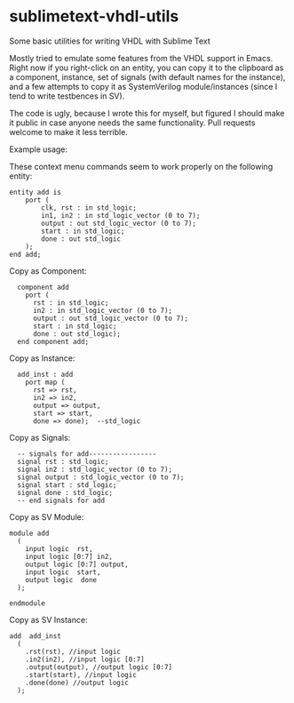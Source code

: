sublimetext-vhdl-utils
======================

Some basic utilities for writing VHDL with Sublime Text

Mostly tried to emulate some features from the VHDL support in Emacs.  Right now if you right-click on an entity, you can copy it to the clipboard as a component, instance, set of signals (with default names for the instance), and a few attempts to copy it as SystemVerilog module/instances (since I tend to write testbences in SV).

The code is ugly, because I wrote this for myself, but figured I should make it public in case anyone needs the same functionality.  Pull requests welcome to make it less terrible.


Example usage:

These context menu commands seem to work properly on the following entity:
```
entity add is
    port (
        clk, rst : in std_logic;
        in1, in2 : in std_logic_vector (0 to 7); 
        output : out std_logic_vector (0 to 7);
        start : in std_logic;
        done : out std_logic
    );
end add;
```

Copy as Component:
```
  component add
    port (
      rst : in std_logic;
      in2 : in std_logic_vector (0 to 7);
      output : out std_logic_vector (0 to 7);
      start : in std_logic;
      done : out std_logic);
  end component add;
```

Copy as Instance:
```
  add_inst : add
    port map (
      rst => rst,
      in2 => in2,
      output => output,
      start => start,
      done => done);  --std_logic
```

Copy as Signals:
```
  -- signals for add-----------------
  signal rst : std_logic;
  signal in2 : std_logic_vector (0 to 7);
  signal output : std_logic_vector (0 to 7);
  signal start : std_logic;
  signal done : std_logic;
  -- end signals for add
```

Copy as SV Module:
```
module add
  (
    input logic  rst,
    input logic [0:7] in2,
    output logic [0:7] output,
    input logic  start,
    output logic  done
  );

endmodule
```

Copy as SV Instance:
```
add  add_inst 
  (
    .rst(rst), //input logic 
    .in2(in2), //input logic [0:7]
    .output(output), //output logic [0:7]
    .start(start), //input logic 
    .done(done) //output logic 
  );
```
